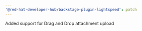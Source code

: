 ```yaml
---
'@red-hat-developer-hub/backstage-plugin-lightspeed': patch
---
```


Added support for Drag and Drop attachment upload
